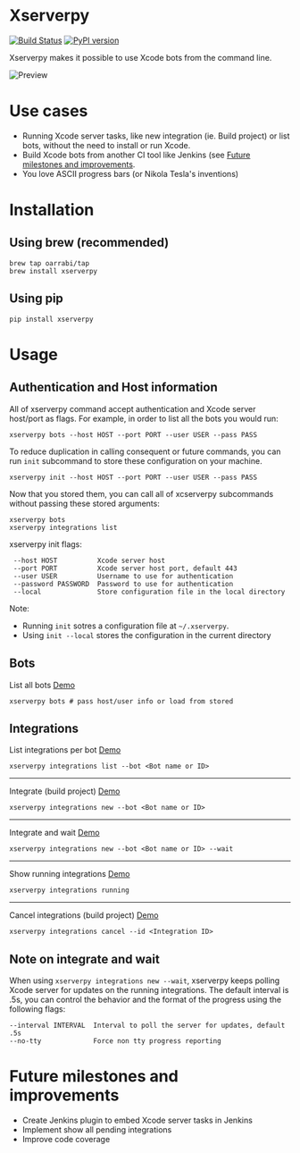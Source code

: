 # Xserverpy

[![Build Status](https://travis-ci.org/oarrabi/xserverpy.svg?branch=master)](https://travis-ci.org/oarrabi/xserverpy)  [![PyPI version](https://badge.fury.io/py/xserverpy.svg)](http://badge.fury.io/py/xserverpy)

Xserverpy makes it possible to use Xcode bots from the command line.
<br/>

![Preview](https://raw.githubusercontent.com/oarrabi/xserverpy/master/assets/preview.gif)

# Use cases
- Running Xcode server tasks, like new integration (ie. Build project) or list bots, without the need to install or run Xcode.
- Build Xcode bots from another CI tool like Jenkins (see [Future milestones and improvements](#future-milestones-and-improvements).
- You love ASCII progress bars (or Nikola Tesla's inventions)

# Installation

## Using brew (recommended)
    brew tap oarrabi/tap
    brew install xserverpy

## Using pip
    pip install xserverpy

# Usage

## Authentication and Host information
All of xserverpy command accept authentication and Xcode server host/port as flags. For example, in order to list all the bots you would run:

    xserverpy bots --host HOST --port PORT --user USER --pass PASS

To reduce duplication in calling consequent or future commands, you can run `init` subcommand to store these configuration on your machine.

    xserverpy init --host HOST --port PORT --user USER --pass PASS    

Now that you stored them, you can call all of xcserverpy subcommands without passing these stored arguments:

    xserverpy bots
    xserverpy integrations list

xserverpy init flags:

     --host HOST          Xcode server host
     --port PORT          Xcode server host port, default 443
     --user USER          Username to use for authentication
     --password PASSWORD  Password to use for authentication
     --local              Store configuration file in the local directory

Note: 
- Running `init` sotres a configuration file at `~/.xserverpy`. 
- Using `init --local` stores the configuration in the current directory

## Bots
List all bots [Demo](http://showterm.io/1e0d25570e5c65ab57cd0)

    xserverpy bots # pass host/user info or load from stored

## Integrations
List integrations per bot [Demo](http://showterm.io/5899725079c80c3026d9d)

    xserverpy integrations list --bot <Bot name or ID>
---
Integrate (build project) [Demo](http://showterm.io/bb69e715ba165d147edf5)

    xserverpy integrations new --bot <Bot name or ID>
---
Integrate and wait [Demo](http://showterm.io/4b61beb417fe4a5b1ba25)

    xserverpy integrations new --bot <Bot name or ID> --wait
---
Show running integrations [Demo](http://showterm.io/eae3a3cabf806cc9fd84d)

    xserverpy integrations running
---
Cancel integrations (build project) [Demo](http://showterm.io/9bbb138149c147ca1c103)

    xserverpy integrations cancel --id <Integration ID>

## Note on integrate and wait
When using `xserverpy integrations new --wait`, xserverpy keeps polling Xcode server for updates on the running integrations. The default interval is .5s, you can control the behavior and the format of the progress using the following flags:

    --interval INTERVAL  Interval to poll the server for updates, default .5s
    --no-tty             Force non tty progress reporting

# Future milestones and improvements
- Create Jenkins plugin to embed Xcode server tasks in Jenkins
- Implement show all pending integrations
- Improve code coverage

